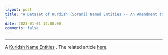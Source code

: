 ```yaml
---
layout: post
title: "A Dataset of Kurdish (Sorani) Named Entities -- An Amendment to Kurdish-BLARK Named Entities
"
date: 2023-01-01 14:00:00 
comments: false
---
```


---
A <a href="https://github.com/KurdishBLARK/KurdishNamedEntities" target="_blank">Kuridsh Name Entities</a> . The related article <a href="https://arxiv.org/abs/2301.04962" target="_blank">here</a>.
